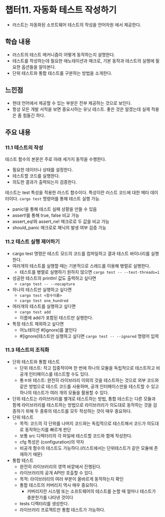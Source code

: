 # 챕터11. 자동화 테스트 작성하기

- 러스트는 자동화된 소프트웨어 테스트의 작성을 언어차원 에서 제공한다.

## 학습 내용

- 러스트의 테스트 메커니즘이 어떻게 동작하는지 설명한다.
- 테스트를 작성하는데 필요한 애노테이션과 매크로, 기본 동작과 테스트의 실행에 필요한 옵션들을 알아본다.
- 단위 테스트와 통합 테스트를 구분하는 방법을 소개한다.

## 느낀점
- 현대 언어에서 제공할 수 있는 부분은 전부 제공하는 것으로 보인다.
- 항상 모든 개발 서적을 보면 중요시하는 유닛 테스트. 좋은 것은 알겠는데 실제 적용은 좀 힘들긴 하다.

## 주요 내용

### 11.1 테스트의 작성

테스트 함수의 본문은 주로 아래 세가지 동작을 수행한다.
- 필요한 데이터나 상태를 설정한다.
- 테스트할 코드를 실행한다.
- 의도한 결과가 출력되는지 검증한다.

테스트는 test 특성을 적용한 러스트 함수이다. 특성이란 러스트 코드에 대한 메타 데이터이다.
`cargo test` 명령어를 통해 테스트 실행 가능.
- panic!을 통해 테스트 실패 상황을 만들 수 있음
- assert!를 통해 true, false 비교 가능
- assert_eq!와 assert_ne! 매크로로 두 값을 비교 가능
- should_panic 매크로로 패닉의 발생 여부 검증 가능

### 11.2 테스트 실행 제어하기
- cargo test 명령은 테스트 모드의 코드를 컴파일하고 결과 테스트 바이너리를 실행한다.
- 여러개의 테스트를 실행할 때는 기본적으로 스레드를 이용해 병렬로 실행한다.
    - 테스트를 병렬로 실행하기 원하지 않으면 `cargo test -- --test-threads=1`
- 성공한 테스트의 println! 값도 출력하고 싶다면
    - `cargo test -- --nocapture`
- 하나의 테스트만 실행하고 싶다면
    - `cargo test <함수이름>`
    - `cargo test one_hundred`
- 여러개의 테스트를 실행하고 싶다면
    - `cargo test add`
    - 이름에 add가 포함된 테스트만 실행한다.
- 특정 테스트 제외하고 싶다면
    - 어노테이션 #[ignore]를 붙인다
    - #[ignore]테스트만 실행하고 싶다면 `cargo test -- --ignored` 명령어 입력

### 11.3 테스트의 조직화
- 단위 테스트와 통합 테스트
    - 단위 테스트: 작고 집중적이며 한 번에 하나의 모듈을 독립적으로 테스트하고 비공개 인터페이스를 테스트할 수도 있다.
    - 통ㅎ바 테스트: 완전히 라이브러리 이외의 것을 테스트하는 것으로 외부 코드와 같은 방법으로 테스트 코드를 사용하며, 공개 인터페이스만을 테스트할 수 있고 하나의 테스트가 여러 개의 모듈을 활용할 수 있다.
- 단위 테스트는 라이브러리를 별개로 테스트하는 방법, 통합 테스트는 다른 모듈과 함께 라이브러리를 테스트하는 방법으로 라이브러리가 의도대로 동작하는 것을 검증하기 위해 두 종류의 테스트를 모두 작성하는 것이 매우 중요하다.
- 단위 테스트
    - 목적: 코드의 각 단위를 나머지 코드와는 독립적으로 테스트해서 코드가 의도대로 동작하는지를 빠르게 판단
    - 보통 src 디렉터리의 각 파일에 테스트할 코드와 함께 작성한다.
    - cfg 특성은 (configuration)의 약자
    - 비공개 함수의 테스트도 가능하다.(러스트에서는 단위테스트가 같은 모듈에 존재하기 때문)
- 통합 테스트
    - 완전히 라이브러리의 영역 바깥에서 진행된다.
    - 라이브러리의 공개 API만 호출할 수 있다.
    - 목적: 라이브러리의 여러 부분이 올바르게 동작하는지 확인
    - 통합 테스트의 커버리지 역시 매우 중요하다.
        - 커버리지란 시스템 또는 소프트웨어의 테스트를 논할 때 얼마나 테스트가 충분한가를 나타낸 것이다
    - tests 디렉터리를 생성한다.
    - 라이브러리 프로젝트만 통합 테스트가 가능하다.